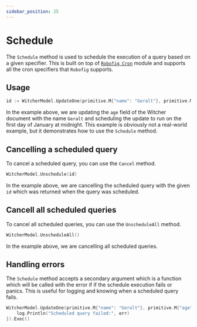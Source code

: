 ```yaml
---
sidebar_position: 25
---
```


# Schedule

The `Schedule` method is used to schedule the execution of a query based on a given specifier. This is built on top of [`Robofig Cron`](https://pkg.go.dev/github.com/robfig/cron/v3) module and supports all the cron specifiers that `Robofig` supports.

## Usage

```go
id := WitcherModel.UpdateOne(primitive.M{"name": "Geralt"}, primitive.M{"age": 101}).Schedule("0 0 1 1 *").Exec().(int)
```

In the example above, we are updating the `age` field of the Witcher document with the name `Geralt` and scheduling the update to run on the first day of January at midnight. This example is obviously not a real-world example, but it demonstrates how to use the `Schedule` method.

## Cancelling a scheduled query

To cancel a scheduled query, you can use the `Cancel` method.

```go
WitcherModel.Unschedule(id)
```

In the example above, we are cancelling the scheduled query with the given `id` which was returned when the query was scheduled.

## Cancell all scheduled queries

To cancel all scheduled queries, you can use the `UnscheduleAll` method.

```go
WitcherModel.UnscheduleAll()
```

In the example above, we are cancelling all scheduled queries.

## Handling errors

The `Schedule` method accepts a secondary argument which is a function which will be called with the error if if the schedule execution fails or panics. This is useful for logging and knowing when a scheduled query fails.

```go
WitcherModel.UpdateOne(primitive.M{"name": "Geralt"}, primitive.M{"age": 101}).Schedule("0 0 1 1 *", func(err any) {
    log.Println("Scheduled query failed:", err)
}).Exec()
```